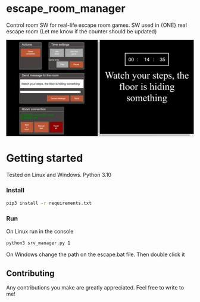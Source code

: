 # escape_room_manager
Control room SW for real-life escape room games.
SW used in {ONE} real escape room (Let me know if the counter should be updated)

![Screenshot of the app running.](screenshot.jpeg)

# Getting started

Tested on Linux and Windows. Python 3.10

### Install

``` bash
pip3 install -r requirements.txt
```

### Run

On Linux run in the console

``` bash
python3 srv_manager.py 1
```

On Windows change the path on the escape.bat file. Then double click it

## Contributing
Any contributions you make are greatly appreciated.
Feel free to write to me!
